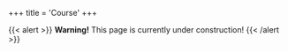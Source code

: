 +++
title = 'Course'
+++

{{< alert >}}
**Warning!** This page is currently under construction!
{{< /alert >}}
